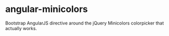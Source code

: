 # angular-minicolors
Bootstrap AngularJS directive around the jQuery Minicolors colorpicker that actually works.

